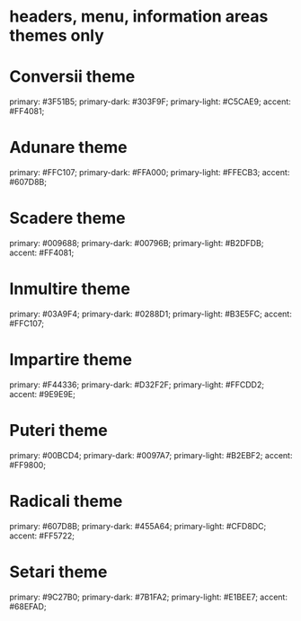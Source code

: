 # headers, menu, information areas themes only

# Conversii theme
primary: #3F51B5;
primary-dark: #303F9F;
primary-light: #C5CAE9;
accent: #FF4081;

# Adunare theme
primary: #FFC107;
primary-dark: #FFA000;
primary-light: #FFECB3;
accent: #607D8B;

# Scadere theme
primary: #009688;
primary-dark: #00796B;
primary-light: #B2DFDB;
accent: #FF4081;

# Inmultire theme
primary: #03A9F4;
primary-dark: #0288D1;
primary-light: #B3E5FC;
accent: #FFC107;

# Impartire theme
primary: #F44336;
primary-dark: #D32F2F;
primary-light: #FFCDD2;
accent: #9E9E9E;

# Puteri theme
primary: #00BCD4;
primary-dark: #0097A7;
primary-light: #B2EBF2;
accent: #FF9800;

# Radicali theme
primary: #607D8B;
primary-dark: #455A64;
primary-light: #CFD8DC;
accent: #FF5722;

# Setari theme
primary: #9C27B0;
primary-dark: #7B1FA2;
primary-light: #E1BEE7;
accent: #68EFAD;